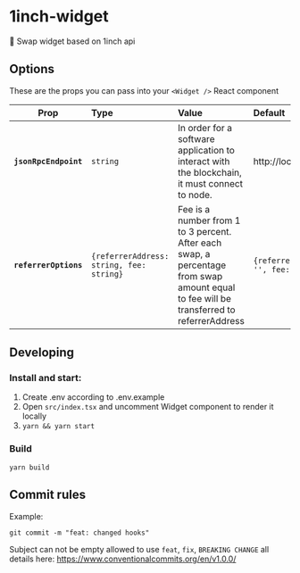 # 1inch-widget

🧩 Swap widget based on 1inch api

## Options

These are the props you can pass into your `<Widget />` React component


|         Prop          | Type                                     | Value                                                                                                                                         | Default                          |
|:---------------------:|:-----------------------------------------|:----------------------------------------------------------------------------------------------------------------------------------------------|:---------------------------------|
| **`jsonRpcEndpoint`** | `string`                                 | In order for a software application to interact with the blockchain, it must connect to node.                                                 | http://localhost:8545/           |
| **`referrerOptions`** | `{referrerAddress: string, fee: string}` | Fee is a number from 1 to 3 percent. <br/> After each swap, a percentage from swap amount equal to fee will be transferred to referrerAddress | `{referrerAddress: '', fee: ''}` |

## Developing

### Install and start:

1. Create .env according to .env.example
2. Open ```src/index.tsx``` and uncomment Widget component to render it locally
3. ```yarn && yarn start```

### Build
```yarn build```

## Commit rules

Example:

```shell
git commit -m "feat: changed hooks"
```

Subject can not be empty allowed to use `feat`, `fix`, `BREAKING CHANGE` all details here:
https://www.conventionalcommits.org/en/v1.0.0/
